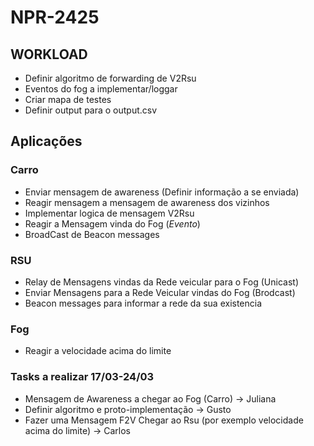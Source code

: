 # NPR-2425

## WORKLOAD

- Definir algoritmo de forwarding de V2Rsu
- Eventos do fog a implementar/loggar
- Criar mapa de testes
- Definir output para o output.csv
  
## Aplicações

### Carro

- Enviar mensagem de awareness (Definir informação a se enviada)
- Reagir mensagem a mensagem de awareness dos vizinhos
- Implementar logica de mensagem V2Rsu
- Reagir a Mensagem vinda do Fog (*Evento*)
- BroadCast de Beacon messages

### RSU

 - Relay de Mensagens vindas da Rede veicular para o Fog (Unicast)
 - Enviar Mensagens para a Rede Veicular vindas do Fog (Brodcast)
 - Beacon messages para informar a rede da sua existencia

### Fog
- Reagir a velocidade acima do limite


### Tasks a realizar 17/03-24/03

- Mensagem de Awareness a chegar ao Fog (Carro) -> Juliana
- Definir algoritmo e proto-implementação -> Gusto
- Fazer uma Mensagem F2V Chegar ao Rsu (por exemplo velocidade acima do limite) -> Carlos